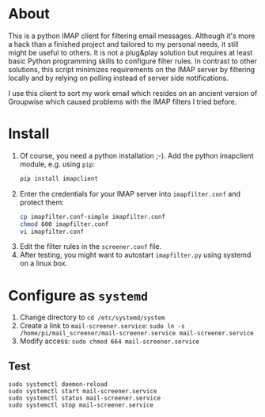 # About
This is a python IMAP client for filtering email messages.
Although it's more a hack than a finished project and 
tailored to my personal needs, it still might
be useful to others. It is not a plug&play solution but
requires at least basic Python programming skills to 
configure filter rules. In contrast to other solutions,
this script minimizes requirements on the IMAP server by
filtering locally and by relying on polling instead of
server side notifications.

I use this client to sort my work email which resides 
on an ancient version of Groupwise which caused problems
with the IMAP filters I tried before.

# Install
1. Of course, you need a python installation ;-). Add 
   the python imapclient module, e.g. using `pip`: 
   ```bash
   pip install imapclient
   ```
1. Enter the credentials for your IMAP server 
   into `imapfilter.conf` and protect them:
   ```bash
   cp imapfilter.conf-simple imapfilter.conf
   chmod 600 imapfilter.conf
   vi imapfilter.conf
   ```
1. Edit the filter rules in the `screener.conf` file.
1. After testing, you might want to autostart 
   `imapfilter.py` using systemd on a linux box.

# Configure as `systemd`
1. Change directory to `cd /etc/systemd/system`
1. Create a link to `mail-screener.service`: `sudo ln -s /home/pi/mail_screener/mail-screener.service mail-screener.service`
1. Modify access: `sudo chmod 664 mail-screener.service`

## Test
```shell
sudo systemctl daemon-reload
sudo systemctl start mail-screener.service
sudo systemctl status mail-screener.service
sudo systemctl stop mail-screener.service
```